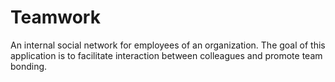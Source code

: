 # Teamwork
An internal social network for employees of an organization. The goal of this application is to facilitate  interaction between colleagues and promote team bonding.
